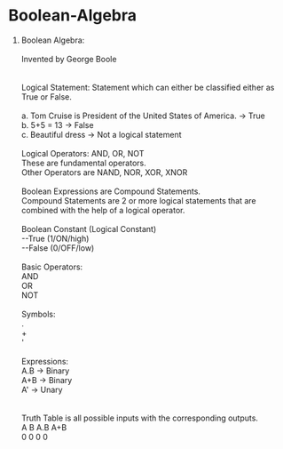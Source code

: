 # Boolean-Algebra

1. Boolean Algebra:\
\
Invented by George Boole\
\
\
Logical Statement: Statement which can either be classified either as True or False.\
\
a. Tom Cruise is President of the United States of America. -> True\
b. 5+5 = 13 -> False\
c. Beautiful dress -> Not a logical statement\
\
Logical Operators: AND, OR, NOT\
These are fundamental operators.\
Other Operators are NAND, NOR, XOR, XNOR\
\
Boolean Expressions are Compound Statements.\
Compound Statements are 2 or more logical statements that are combined with the help of a logical operator.\
\
Boolean Constant (Logical Constant)\
--True (1/ON/high)\
--False (0/OFF/low)\
\
Basic Operators:\
AND\
OR\
NOT\
\
Symbols:\
.\
+\
'\
\
Expressions:\
A.B -> Binary\
A+B -> Binary\
A' -> Unary\
\
\
Truth Table is all possible inputs with the corresponding outputs.\
A    B    A.B   A+B\
0    0     0     0
    
    
